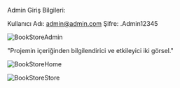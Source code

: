 Admin Giriş Bilgileri:

  Kullanıcı Adı: admin@admin.com
  Şifre: .Admin12345


![BookStoreAdmin](https://github.com/hasimakcy/BookStore/assets/77328571/165f93d6-95c8-47dc-b09d-ad2dcc189059)



"Projemin içeriğinden bilgilendirici ve etkileyici iki görsel."

![BookStoreHome](https://github.com/hasimakcy/BookStore/assets/77328571/94b6618f-ca53-44d0-9cfa-f1e7560e469b)

![BookStoreStore](https://github.com/hasimakcy/BookStore/assets/77328571/4da9c389-63a6-44fd-9f4c-1ef80926b7f6)
